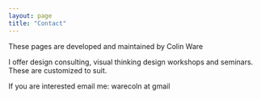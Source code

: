 ```yaml
---
layout: page
title: "Contact"
---
```

These pages are developed and maintained by Colin Ware

I offer design consulting, visual thinking design workshops and seminars.
These are customized to suit.

If you are interested email me: warecoln at gmail